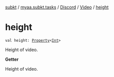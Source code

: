 [subkt](../../../index.md) / [myaa.subkt.tasks](../../index.md) / [Discord](../index.md) / [Video](index.md) / [height](./height.md)

# height

`val height: `[`Property`](https://docs.gradle.org/current/javadoc/org/gradle/api/provider/Property.html)`<`[`Int`](https://kotlinlang.org/api/latest/jvm/stdlib/kotlin/-int/index.html)`>`

Height of video.

**Getter**

Height of video.

